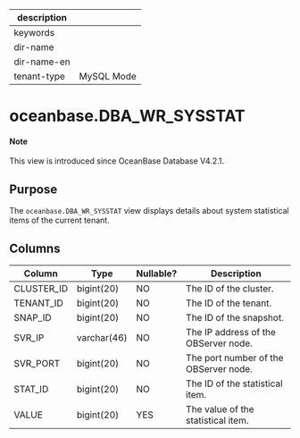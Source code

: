 | description ||
|---|---|
| keywords ||
| dir-name ||
| dir-name-en ||
| tenant-type | MySQL Mode |

# oceanbase.DBA_WR_SYSSTAT

<main id="notice" type='explain'>

  <h4>Note</h4>

  <p>This view is introduced since OceanBase Database V4.2.1. </p>

</main>

## Purpose

The `oceanbase.DBA_WR_SYSSTAT` view displays details about system statistical items of the current tenant. 

## Columns

| **Column** | **Type** | **Nullable?** | **Description** |
| --- | --- | --- | --- |
| CLUSTER_ID | bigint(20) | NO | The ID of the cluster. |
| TENANT_ID | bigint(20) | NO | The ID of the tenant. |
| SNAP_ID | bigint(20) | NO | The ID of the snapshot. |
| SVR_IP | varchar(46) | NO | The IP address of the OBServer node. |
| SVR_PORT | bigint(20) | NO | The port number of the OBServer node. |
| STAT_ID | bigint(20) | NO | The ID of the statistical item. |
| VALUE | bigint(20) | YES | The value of the statistical item. |
